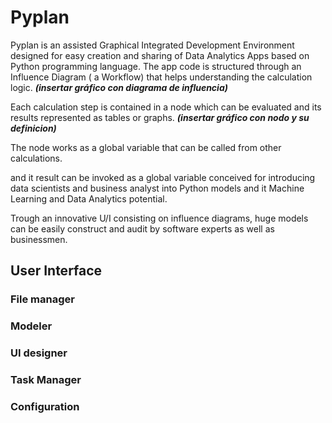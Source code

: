 # Pyplan
Pyplan is an assisted Graphical Integrated Development Environment designed for easy creation and sharing of Data Analytics Apps based on Python programming language.
The app code is structured through an Influence Diagram ( a Workflow) that helps understanding the calculation logic.
***(insertar gráfico con diagrama de influencia)***

Each calculation step is contained in a node which can be evaluated and its results represented as tables or graphs. 
***(insertar gráfico con nodo y su definicion)***

The node works as a global variable that can be called from other calculations.


and it result can be invoked as a global variable
conceived for introducing data scientists and business analyst into Python models and it Machine Learning and Data Analytics potential.

Trough an innovative U/I consisting on influence diagrams, huge models can be easily construct and audit by software experts as well as businessmen.




## User Interface
### File manager
### Modeler
### UI designer
### Task Manager
### Configuration








<!--stackedit_data:
eyJoaXN0b3J5IjpbLTU5NzYxNTA5OSwtMTM1MTM4MDk3MiwxND
M3MDU2MzgzLDQxOTg0Mzg3OCwxMDAyNzM1MjI1LC0xNjQwMjI4
NDA5LDEyNDEzMjE1OTAsMTUyMzY2NTU1MywyMDExNjY0NDQxLD
EwODUwNzI5OTksLTE2NjE2NzUyMDcsLTkyOTQ2NDQwOCw0ODk5
MjgxNjksLTc3NTg4NDM2Ml19
-->